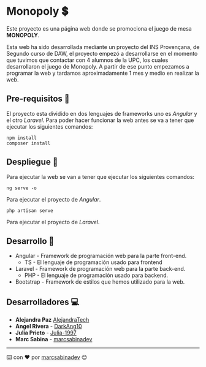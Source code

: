 # Monopoly 💲
Este proyecto es una página web donde se promociona el juego de mesa **MONOPOLY**.

Esta web ha sido desarrollada mediante un proyecto del INS Provençana, de Segundo curso de DAW, el proyecto empezó a desarrollarse en el momento que tuvimos que contactar con 4 alumnos de la UPC, los cuales desarrollaron el juego de Monopoly.
A partir de ese punto empezamos a programar la web y tardamos aproximadamente 1 mes y medio en realizar la web. 

## Pre-requisitos 📖
El proyecto esta dividido en dos lenguajes de frameworks uno es *Angular* y el otro *Laravel*.
Para poder hacer funcionar la web antes se va a tener que ejecutar los siguientes comandos:
```
npm install
composer install
```


## Despliegue 🚀
Para ejecutar la web se van a tener que ejecutar los siguientes comandos:
```
ng serve -o
```
Para ejecutar el proyecto de *Angular*.
```
php artisan serve
```
Para ejecutar el proyecto de *Laravel*.

## Desarrollo 🔩
* Angular - Framework de programación web para la parte front-end.
	* TS - El lenguaje de programación usado para frontend
* Laravel - Framework de programación web para la parte back-end.
	* PHP - El lenguaje de programación usado para backend.
* Bootstrap - Framework de estilos que hemos utilizado para la web.

## Desarrolladores 💻
* **Alejandra Paz** [AlejandraTech](https://github.com/AlejandraTech)
* **Angel Rivera** - [DarkAng10](https://github.com/DarkAng10)
* **Julia Prieto** - [Julia-1997]( https://github.com/Julia-1997)
* **Marc Sabina** - [marcsabinadev](https://github.com/marcsabinadev)


---
⌨️ con ❤️ por [marcsabinadev](https://github.com/marcsabinadev) 😊
